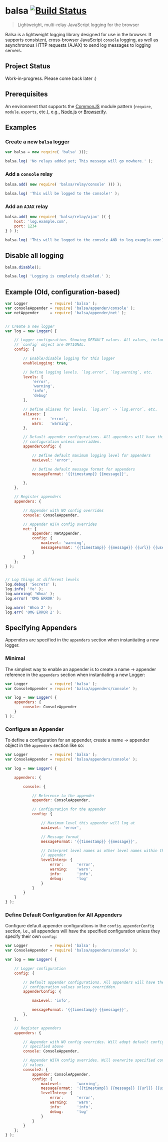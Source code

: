 # balsa [![Build Status](https://travis-ci.org/reidev/balsa.svg?branch=master)](https://travis-ci.org/reidev/balsa)

> Lightweight, multi-relay JavaScript logging for the browser

Balsa is a lightweight logging library designed for use in the browser. It
supports consistent, cross-browser JavaScript `console` logging, as well as
asynchronous HTTP requests (AJAX) to send log messages to logging servers.

## Project Status

Work-in-progress. Please come back later :)

## Prerequisites

An environment that supports the [CommonJS](http://wiki.commonjs.org/wiki/CommonJS)
module pattern (`require`, `module.exports`, etc.), e.g.,
[Node.js](http://nodejs.org/) or [Browserify](http://browserify.org/).

## Examples

### Create a new `balsa` logger

```js
var balsa = new require( 'balsa' )();

balsa.log( 'No relays added yet; This message will go nowhere.' );
```

### Add a `console` relay

```js
balsa.add( new require( 'balsa/relay/console' )() );

balsa.log( 'This will be logged to the console!' );
```

### Add an `AJAX` relay

```js
balsa.add( new require( 'balsa/relay/ajax' )( {
    host: 'log.example.com',
    port: 1234
} ) );

balsa.log( 'This will be logged to the console AND to log.example.com:1234' );
```

## Disable all logging

```js
balsa.disable();

balsa.log( 'Logging is completely disabled.' );
```

## Example (Old, configuration-based)

```js
var Logger          = require( 'balsa' );
var consoleAppender = require( 'balsa/appender/console' );
var netAppender     = require( 'balsa/appender/net' );


// Create a new logger
var log = new Logger( {

    // Logger configuration. Showing DEFAULT values. All values, including the
    // `config` object are OPTIONAL.
    config: {

        // Enable/disable logging for this logger
        enableLogging: true,

        // Define logging levels. `log.error`, `log.warning`, etc.
        levels: [
            'error',
            'warning',
            'info',
            'debug'
        ],

        // Define aliases for levels. `log.err` -> `log.error`, etc.
        aliases: {
            err:    'error',
            warn:   'warning',
        },

        // Default appender configurations. All appenders will have this
        // configuration unless overridden.
        appenderConfig: {

            // Define default maximum logging level for appenders
            maxLevel: 'error',

            // Define default message format for appenders
            messageFormat: '{{timestamp}} {{message}}',

        },
    },

    // Register appenders
    appenders: {

        // Appender with NO config overrides
        console: ConsoleAppender,

        // Appender WITH config overrides
        net: {
            appender: NetAppender,
            config: {
                maxLevel: 'warning',
                messageFormat: '{{timestamp}} {{message}} {{url}} {{userAgent}}'
            }
        }
    };
} );


// Log things at different levels
log.debug( 'Secrets' );
log.info( 'Yo' );
log.warning( 'Whoa' );
log.error( 'OMG ERROR' );

log.warn( 'Whoa 2' );
log.err( 'OMG ERROR 2' );

```


## Specifying Appenders

Appenders are specified in the `appenders` section when instantiating a new
logger.

### Minimal

The simplest way to enable an appender is to create a name -> appender
reference in the `appenders` section when instantiating a new Logger:

```js
var Logger          = require( 'balsa' );
var ConsoleAppender = require( 'balsa/appenders/console' );

var log = new Logger( {
    appenders: {
        console: ConsoleAppender
    }
} );
```

### Configure an Appender

To define a configuration for an appender, create a name -> appender object
in the `appenders` section like so:

```js
var Logger          = require( 'balsa' );
var ConsoleAppender = require( 'balsa/appenders/console' );

var log = new Logger( {

    appenders: {

        console: {

            // Reference to the appender
            appender: ConsoleAppender,

            // Configuration for the appender
            config: {

                // Maximum level this appender will log at
                maxLevel: 'error',

                // Message format
                messageFormat: '{{timestamp}} {{message}}',

                // Interpret level names as other level names within this
                // appender
                levelInterp: {
                    error:      'error',
                    warning:    'warn',
                    info:       'info',
                    debug:      'log'
                }
            }
        }
    }
} );
```

### Define Default Configuration for All Appenders

Configure default appender configurations in the `config.appenderConfig`
section, i.e., all appenders will have the specified configuration unless they
specify their own `config`:

```js
var Logger          = require( 'balsa' );
var ConsoleAppender = require( 'balsa/appenders/console' );

var log = new Logger( {

    // Logger configuration
    config: {

        // Default appender configurations. All appenders will have these
        // configuration values unless overridden.
        appenderConfig: {

            maxLevel: 'info',

            messageFormat: '{{timestamp}} {{message}}',
        },
    },

    // Register appenders
    appenders: {

        // Appender with NO config overrides. Will adopt default configuration
        // specified above
        console: ConsoleAppender,

        // Appender WITH config overrides. Will overwrite specified config
        // values.
        console2: {
            appender: ConsoleAppender,
            config: {
                maxLevel:       'warning',
                messageFormat:  '{{timestamp}} {{message}} {{url}} {{userAgent}}',
                levelInterp: {
                    error:      'error',
                    warning:    'warn',
                    info:       'info',
                    debug:      'log'
                }
            }
        }
    };
} );
